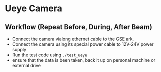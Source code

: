 # Ueye Camera

## Workflow (Repeat Before, During, After Beam)

- Connect the camera vialong ethernet cable to the GSE ark.
- Connect the camera using its special power cable to 12V-24V power supply
- Run the test code using `./test_ueye`
- ensure that the data is been taken, back it up on personal machine or external drive
